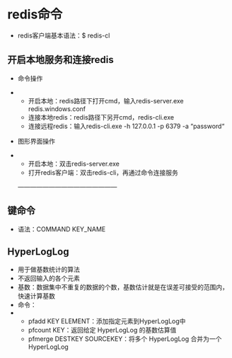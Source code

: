 # redis命令

* redis客户端基本语法：$ redis-cl

## 开启本地服务和连接redis

* 命令操作

* * 开启本地：redis路径下打开cmd，输入redis-server.exe redis.windows.conf
  * 连接本地redis：redis路径下另开cmd，redis-cli.exe
  * 连接远程redis：输入redis-cli.exe -h 127.0.0.1 -p 6379 -a “password“

* 图形界面操作

* * 开启本地：双击redis-server.exe
  * 打开redis客户端：双击redis-cli，再通过命令连接服务

  ————————————————

## 键命令

* 语法：COMMAND KEY_NAME



## HyperLogLog

* 用于做基数统计的算法
* 不返回输入的各个元素
* 基数：数据集中不重复的数据的个数，基数估计就是在误差可接受的范围内，快速计算基数
* 命令：
* * pfadd KEY ELEMENT：添加指定元素到HyperLogLog中
  * pfcount KEY：返回给定 HyperLogLog 的基数估算值
  * pfmerge DESTKEY SOURCEKEY：将多个 HyperLogLog 合并为一个 HyperLogLog